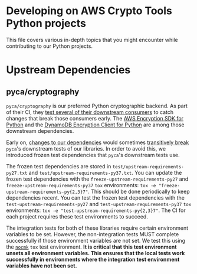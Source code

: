 [//]: # "Copyright Amazon.com Inc. or its affiliates. All Rights Reserved."
[//]: # "SPDX-License-Identifier: CC-BY-SA-4.0"

# Developing on AWS Crypto Tools Python projects

This file covers various in-depth topics that you might encounter
while contributing to our Python projects.

# Upstream Dependencies

## pyca/cryptography

`pyca/cryptography` is our preferred Python cryptographic backend.
As part of their CI,
they [test several of their downstream consumers](https://github.com/pyca/cryptography/tree/master/.travis/downstream.d)
to catch changes that break those consumers early.
The [AWS Encryption SDK for Python](https://github.com/aws/aws-encryption-sdk-python)
and the [DynamoDB Encryption Client for Python](https://github.com/aws/aws-dynamodb-encryption-python)
are among those downstream dependencies.

Early on,
[changes to our dependencies](https://github.com/pyca/cryptography/issues/4297)
would sometimes
[transitively break](https://github.com/pyca/cryptography/issues/4415)
`pyca`'s downstream tests of our libraries.
In order to avoid this,
we introduced frozen test dependencies
that `pyca`'s downstream tests use.

The frozen test dependencies are stored in
`test/upstream-requirements-py27.txt`
and `test/upstream-requirements-py37.txt`.
You can update the frozen test dependencies with the
`freeze-upstream-requirements-py27`
and `freeze-upstream-requirements-py37`
`tox` environments:
`tox -e "freeze-upstream-requirements-py{2,3}7"`.
This should be done periodically to keep dependencies recent.
You can test the frozen test dependencies with the
`test-upstream-requirements-py27`
and `test-upstream-requirements-py37`
`tox` environments:
`tox -e "test-upstream-requirements-py{2,3}7"`.
The CI for each project requires these test environments to succeed.

The integration tests for both of these libraries
require certain environment variables to be set.
However, the non-integration tests MUST complete successfully
if those environment variables are not set.
We test this using the
[`nocmk`](https://github.com/aws/aws-encryption-sdk-python/blob/97d9468375603a708d6fa9cb6703c3fc174501a6/tox.ini#L59-L69)
`tox` test environment.
**It is critical that this test environment unsets all environment variables.
This ensures that the local tests work successfully
in environments where the integration test environment variables have not been set.**
